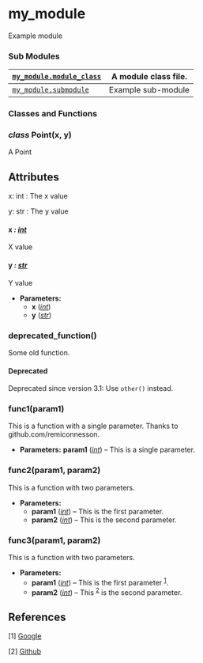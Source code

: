 # my_module

Example module

### Sub Modules

| [`my_module.module_class`](my_module.module_class.md#module-my_module.module_class)   | A module class file.   |
|---------------------------------------------------------------------------------------|------------------------|
| [`my_module.submodule`](my_module.submodule.md#module-my_module.submodule)            | Example sub-module     |

### Classes and Functions

### *class* Point(x, y)

A Point

## Attributes

x: int
: The x value

y: str
: The y value

#### x *: [int](https://docs.python.org/3/library/functions.html#int)*

X value

#### y *: [str](https://docs.python.org/3/library/stdtypes.html#str)*

Y value
* **Parameters:**
  * **x** ([*int*](https://docs.python.org/3/library/functions.html#int))
  * **y** ([*str*](https://docs.python.org/3/library/stdtypes.html#str))

### deprecated_function()

Some old function.

#### Deprecated
Deprecated since version 3.1: Use `other()` instead.

### func1(param1)

This is a function with a single parameter.
Thanks to github.com/remiconnesson.
* **Parameters:**
  **param1** ([*int*](https://docs.python.org/3/library/functions.html#int)) – This is a single parameter.

### func2(param1, param2)

This is a function with two parameters.
* **Parameters:**
  * **param1** ([*int*](https://docs.python.org/3/library/functions.html#int)) – This is the first parameter.
  * **param2** ([*int*](https://docs.python.org/3/library/functions.html#int)) – This is the second parameter.

### func3(param1, param2)

This is a function with two parameters.
* **Parameters:**
  * **param1** ([*int*](https://docs.python.org/3/library/functions.html#int)) – This is the first parameter <sup>[1](#ref1)</sup>.
  * **param2** ([*int*](https://docs.python.org/3/library/functions.html#int)) – This <sup>[2](#ref2)</sup> is the second parameter.

## References

<a id="ref1"></a>
[1]	[Google](https://google.com)

<a id="ref2"></a>
[2]	[Github](https://github.com)
